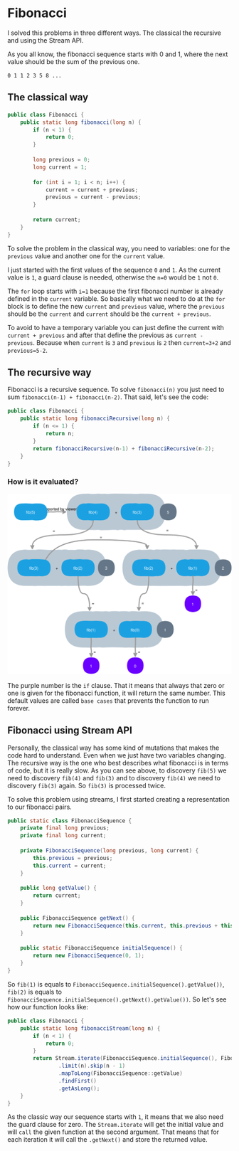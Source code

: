 # Fibonacci

I solved this problems in three different ways. The classical the recursive and using the Stream API.

As you all know, the fibonacci sequence starts with 0 and 1, where the next value should be the sum of the previous one.

    0 1 1 2 3 5 8 ...

## The classical way

```java
public class Fibonacci {
    public static long fibonacci(long n) {
        if (n < 1) {
            return 0;
        }

        long previous = 0;
        long current = 1;

        for (int i = 1; i < n; i++) {
            current = current + previous;
            previous = current - previous;
        }

        return current;
    }
}
```

To solve the problem in the classical way, you need to variables: one for the `previous` value and another one for the `current` value.

I just started with the first values of the sequence `0` and `1`. As the current value is `1`, a guard clause is needed, otherwise the `n=0` would be `1` not `0`.

The `for` loop starts with `i=1` because the first fibonacci number is already defined in the `current` variable. So basically what we need to do at the `for` block is to define the new `current` and `previous` value, where the `previous` should be the `current` and `current` should be the `current + previous`.

To avoid to have a temporary variable you can just define the current with `current + previous` and after that define
the previous as `current - previous`. Because when `current` is `3` and `previous` is `2` then `current=3+2` and `previous=5-2`. 

## The recursive way

Fibonacci is a recursive sequence. To solve `fibonacci(n)` you just need to sum `fibonacci(n-1) + fibonacci(n-2)`.
That said, let's see the code:

```java
public class Fibonacci {
    public static long fibonacciRecursive(long n) {
        if (n <= 1) {
            return n;
        }
        return fibonacciRecursive(n-1) + fibonacciRecursive(n-2);
    }
}
```

### How is it evaluated?

![Fibonacci Recurcive](./Fibonacci%20Recursive.svg)

The purple number is the `if` clause. That it means that always that zero or one is given for the fibonacci function, 
it will return the same number. This default values are called `base cases` that prevents the function to run forever.

## Fibonacci using Stream API

Personally, the classical way has some kind of mutations that makes the code hard to understand. Even when we just have
two variables changing. The recursive way is the one who best describes what fibonacci is in terms of code, but it is
really slow. As you can see above, to discovery `fib(5)` we need to discovery `fib(4)` and `fib(3)` and to
discovery `fib(4)` we need to discovery `fib(3)` again. So `fib(3)` is processed twice.

To solve this problem using streams, I first started creating a representation to our fibonacci pairs.

```java
public static class FibonacciSequence {
    private final long previous;
    private final long current;

    private FibonacciSequence(long previous, long current) {
        this.previous = previous;
        this.current = current;
    }

    public long getValue() {
        return current;
    }

    public FibonacciSequence getNext() {
        return new FibonacciSequence(this.current, this.previous + this.current);
    }

    public static FibonacciSequence initialSequence() {
        return new FibonacciSequence(0, 1);
    }
}
```

So `fib(1)` is equals to `FibonacciSequence.initialSequence().getValue())`, `fib(2)` is equals to 
`FibonacciSequence.initialSequence().getNext().getValue())`. So let's see how our function looks like:

```java
public class Fibonacci {
    public static long fibonacciStream(long n) {
        if (n < 1) {
            return 0;
        }
        return Stream.iterate(FibonacciSequence.initialSequence(), FibonacciSequence::getNext)
                .limit(n).skip(n - 1)
                .mapToLong(FibonacciSequence::getValue)
                .findFirst()
                .getAsLong();
    }
}
```

As the classic way our sequence starts with `1`, it means that we also need the guard clause for zero. The 
`Stream.iterate` will get the initial value and will `call` the given function at the second argument. That means that
for each iteration it will call the `.getNext()` and store the returned value.